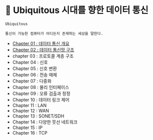 # 📡 Ubiquitous 시대를 향한 데이터 통신

```
Ubiquitous

통신이 가능한 컴퓨터가 어디든지 존재하는 세상을 말한다.
```

- <a href="https://github.com/ohyuchan123/LetsReadBooks/blob/master/%ED%95%B5%EC%8B%AC%20%EB%8D%B0%EC%9D%B4%ED%84%B0%20%ED%86%B5%EC%8B%A0/Contents/chapter01.md#1-%EB%8D%B0%EC%9D%B4%ED%84%B0-%ED%86%B5%EC%8B%A0%EC%9D%B4%EB%9E%80">Chapter 01 : 데이터 통신 개요</a>
- <a href="https://github.com/ohyuchan123/LetsReadBooks/blob/master/%ED%95%B5%EC%8B%AC%20%EB%8D%B0%EC%9D%B4%ED%84%B0%20%ED%86%B5%EC%8B%A0/Contents/chapter02.md#1-%ED%9A%8C%EC%84%A0-%EC%97%B0%EA%B2%B0">Chapter 02 : 데이터 통신망 구조</a>
- chapter 03 : 프로토콜 계층 구조
- Chapter 04 : 신호
- Chapter 05 : 신호 변환
- Chapter 06 : 전송 매체
- Chapter 07 : 다중화
- Chapter 08 : 물리 인터페이스
- Chapter 09 : 오류 검출과 정정
- Chapter 10 : 데이터 링크 제어
- Chapter 11 : LAN
- Chapter 12 : WAN
- Chapter 13 : SONET/SDH
- Chapter 14 : 다양한 뭇선 네트워크
- Chapter 15 : IP
- Chapter 16 : TCP
